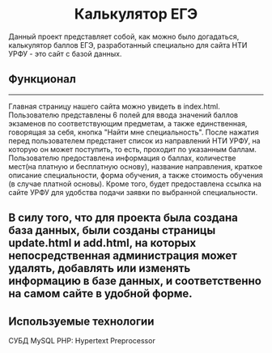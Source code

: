 <h1 align="center">Калькулятор ЕГЭ</h1>

Данный проект представляет собой, как можно было догадаться, калькулятор баллов ЕГЭ, разработанный специально для сайта НТИ УРФУ - это сайт с базой данных.

## Функционал
---
Главная страницу нашего сайта можно увидеть в index.html. Пользователю представлены 6 полей для ввода значений баллов экзаменов по соответствующим предметам, а также единственная, говорящая за себя, кнопка "Найти мне специальность". После нажатия перед пользователем предстанет список из направлений НТИ УРФУ, на которую он может поступить, то есть, проходит по указанным баллам. Пользователю предоставлена информация о баллах, количестве мест(на платную и бесплатную основу), название направления, краткое описание специальности, форма обучения, а также стоимость обучения (в случае платной основы). Кроме того, будет предоставлена ссылка на сайте УРФУ для удобства подачи заявки по выбранной специальности.

В силу того, что для проекта была создана база данных, были созданы страницы update.html и add.html, на которых непосредственная администрация может удалять, добавлять или изменять информацию в базе данных, и соответственно на самом сайте в удобной форме.
---

## Используемые технологии
СУБД MySQL
PHP: Hypertext Preprocessor
